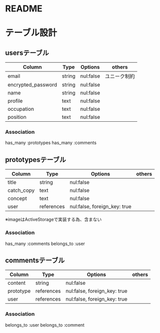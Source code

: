 # README


# テーブル設計

## usersテーブル

| Column             |  Type      |  Options  |  others    |
|--------------------|------------|-----------|------------|
| email              | string     | nul:false | ユニーク制約 |
| encrypted_password | string     | nul:false |            |
| name               | string     | nul:false |            |
| profile            | text       | nul:false |            |
| occupation         | text       | nul:false |            |
| position           | text       | nul:false |            |

### Association

has_many :prototypes
has_many :comments


## prototypesテーブル

| Column             |  Type      |  Options                     |  others    |
|--------------------|------------|------------------------------|------------|
| title              | string     | nul:false                    |            |
| catch_copy         | text       | nul:false                    |            |
| concept            | text       | nul:false                    |            |
| user               | references | nul:false, foreign_key: true |            |

※imageはActiveStorageで実装する為、含まない

### Association

has_many :comments
belongs_to :user


## commentsテーブル

| Column             |  Type      |  Options                     |  others    |
|--------------------|------------|------------------------------|------------|
| content            | string     | nul:false                    |            |
| prototype          | references | nul:false, foreign_key: true |            |
| user               | references | nul:false, foreign_key: true |            |

### Association

belongs_to :user
belongs_to :comment

